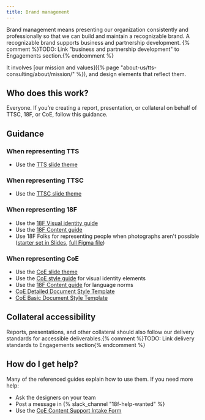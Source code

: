 ```yaml
---
title: Brand management
---
```


Brand management means presenting our organization consistently and professionally so that we can build and maintain a recognizable brand. A recognizable brand supports business and partnership development. {% comment %}TODO: Link "business and partnership development" to Engagements section.{% endcomment %}

It involves [our mission and values]({% page "about-us/tts-consulting/about/mission/" %}), and design elements that reflect them.

## Who does this work?

Everyone. If you’re creating a report, presentation, or collateral on behalf of TTSC, 18F, or CoE, follow this guidance.

## Guidance

### When representing TTS

- Use the [TTS slide theme](https://docs.google.com/presentation/d/1AGZoxeRfjaLmYodsh4dyN7jYv6lYfxqpSI3vKFEau5o/edit#slide=id.g2f6ac84d374_0_137)

### When representing TTSC

- Use the [TTSC slide theme](https://docs.google.com/presentation/d/1twCTP70allTKBEr9i6GVBRqcM4rcZPa9mMcMaljt-40/edit#slide=id.g29857694aee_0_8)

### When representing 18F

- Use the [18F Visual identity guide](https://guides.18f.gov/brand/)
- Use the [18F Content guide](https://guides.18f.gov/content-guide/)
- Use 18F Folks for representing people when photographs aren't possible ([starter set in Slides](https://docs.google.com/presentation/d/1fAzoUwkfKAS2hy4YkqjHLqSQa_rvqiUyFpgACq6tRpY/edit#slide=id.g5f21c1523a_0_0), [full Figma file](https://www.figma.com/design/sA9t0Msi5Ycvx5ITVMJylU/18F-Folks-(nee-Open-Peeps)?node-id=2082-20292&node-type=canvas&t=VUO86px7MoCFYLQ3-0))

### When representing CoE

- Use the [CoE slide theme](https://docs.google.com/presentation/d/1BOEDWJoKbLJCL5Y7nDq5ts8aAAV-FOVk7TH-hXAEBwY/edit#slide=id.gd71177f1ec_0_614)
- Use the [CoE style guide](https://sites.google.com/a/gsa.gov/coe-library/the-coe-style-guide) for visual identity elements
- Use the [18F Content guide](https://guides.18f.gov/content-guide/) for language norms
- [CoE Detailed Document Style Template](https://docs.google.com/document/d/1jlLAJMDjkVQeTg4rtEM6Zq1TjvXyjZ2a4Mp84t8Yn-I/edit)
- [CoE Basic Document Style Template](https://docs.google.com/document/d/1A5Mk1ULp_br3nGA2YEJxL4tIsg1aMsf0rQMuBrnjJQk/edit)

## Collateral accessibility

Reports, presentations, and other collateral should also follow our delivery standards for accessible deliverables.{% comment %}TODO: Link delivery standards to Engagements section{% endcomment %}

## How do I get help?

Many of the referenced guides explain how to use them. If you need more help:

- Ask the designers on your team
- Post a message in {% slack_channel "18f-help-wanted" %}
- Use the [CoE Content Support Intake Form](https://docs.google.com/forms/d/e/1FAIpQLSdFO_8RgAGSoI3nbFNQHQ7johMzK1Z83CHTSzjqtD3IzM-bqg/viewform)
